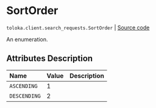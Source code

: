 # SortOrder
`toloka.client.search_requests.SortOrder` | [Source code](https://github.com/Toloka/toloka-kit/blob/v1.2.0/src/client/search_requests.py#L70)

An enumeration.

## Attributes Description

| Name | Value | Description |
| :------| :-----------| :----------| 
`ASCENDING`|1|
`DESCENDING`|2|
